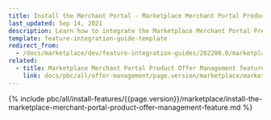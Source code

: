 ```yaml
---
title: Install the Merchant Portal - Marketplace Merchant Portal Product Offer Management feature
last_updated: Sep 14, 2021
description: Learn how to integrate the Marketplace Merchant Portal Product Offer Management feature into a Spryker B2B Marketplace project.
template: feature-integration-guide-template
redirect_from:
  - /docs/marketplace/dev/feature-integration-guides/202200.0/marketplace-merchant-portal-product-offer-management-feature-integration.html
related:
  - title: Marketplace Merchant Portal Product Offer Management feature walkthrough
    link: docs/pbc/all/offer-management/page.version/marketplace/marketplace-merchant-portal-product-offer-management-feature-overview.html
---
```


{% include pbc/all/install-features/{{page.version}}/marketplace/install-the-marketplace-merchant-portal-product-offer-management-feature.md %} <!-- To edit, see /_includes/pbc/all/install-features/202311.0/marketplace/install-the-marketplace-merchant-portal-product-offer-management-feature.md -->
